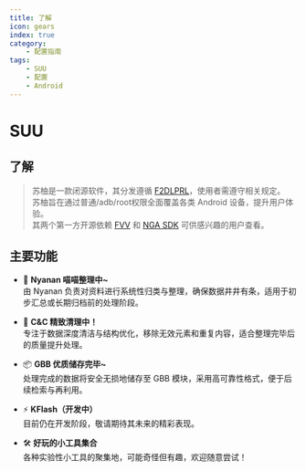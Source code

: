 ```yaml
---
title: 了解
icon: gears
index: true
category:
    - 配置指南
tags:
    - SUU
    - 配置
    - Android
---
```


# SUU

## 了解

 > 苏柚是一款闭源软件，其分发遵循 [F2DLPRL](https://gitcode.com/OutOfMemories-WorkGroup/F2DLPRL)，使用者需遵守相关规定。  
苏柚旨在通过普通/adb/root权限全面覆盖各类 Android 设备，提升用户体验。  
其两个第一方开源依赖 [FVV](https://gitcode.com/OutOfMemories-WorkGroup/FVV) 和 [NGA SDK](https://gitcode.com/OutOfMemories-WorkGroup/NGA-SDK) 可供感兴趣的用户查看。

## 主要功能

* 🌸 **Nyanan 喵喵整理中~**  
    由 Nyanan 负责对资料进行系统性归类与整理，确保数据井井有条，适用于初步汇总或长期归档前的处理阶段。

* 🧼 **C&C 精致清理中！**  
    专注于数据深度清洁与结构优化，移除无效元素和重复内容，适合整理完毕后的质量提升处理。

* 📦 **GBB 优质储存完毕~**  
    处理完成的数据将安全无损地储存至 GBB 模块，采用高可靠性格式，便于后续检索与再利用。

* ⚡ **KFlash（开发中）**  
    目前仍在开发阶段，敬请期待其未来的精彩表现。

* 🛠️ **好玩的小工具集合**  
    各种实验性小工具的聚集地，可能奇怪但有趣，欢迎随意尝试！


